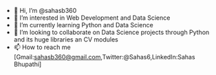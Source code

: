 - 👋 Hi, I’m @sahasb360
- 👀 I’m interested in Web Development and Data Science
- 🌱 I’m currently learning Python and Data Science
- 💞️ I’m looking to collaborate on Data Science projects through Python and its huge libraries an CV modules
- 📫 How to reach me [Gmail:sahasb360@gmail.com,Twitter:@Sahas6,LinkedIn:Sahas Bhupathi]

